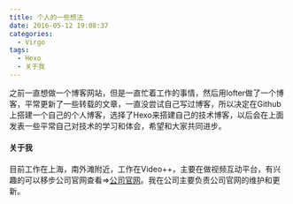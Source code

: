 ```yaml
---
title: 个人的一些想法
date: 2016-05-12 19:08:37
categories:
  - Virgo
tags:
  - Hexo
  - 关于我
---
```

之前一直想做一个博客网站，但是一直忙着工作的事情，然后用lofter做了一个博客，平常更新了一些转载的文章，一直没尝试自己写过博客，所以决定在Github 上搭建一个自己的个人博客，选择了Hexo来搭建自己的技术博客，以后会在上面发表一些平常自己对技术的学习和体会，希望和大家共同进步。
#### 关于我
目前工作在上海，南外滩附近，工作在Video++，主要在做视频互动平台，有兴趣的可以移步公司官网查看=>[公司官网](http://videojj.com)。我在公司主要负责公司官网的维护和更新。
